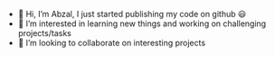 - 👋 Hi, I’m Abzal, I just started publishing my code on github	:smiley:
- 👀 I’m interested in learning new things and working on challenging projects/tasks
- 💞️ I’m looking to collaborate on interesting projects


<!---
abzaldev/abzaldev is a ✨ special ✨ repository because its `README.md` (this file) appears on your GitHub profile.
You can click the Preview link to take a look at your changes.
--->

